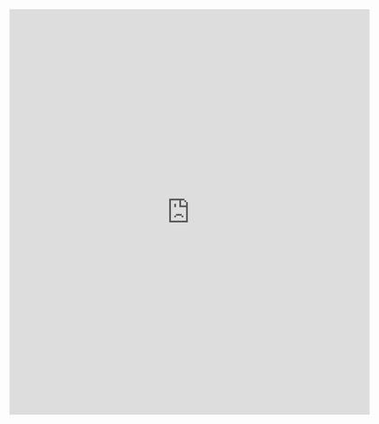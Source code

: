 <iframe src="https://docs.google.com/forms/d/e/1FAIpQLSfSPUdmnDZ_pzjrAfuHGALF5ogd8g_0-0rG-ea-n00ir9jR4A/viewform?embedded=true" width="640" height="719" frameborder="0" marginheight="0" marginwidth="0">Loading…</iframe>
